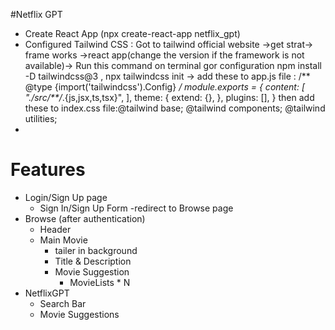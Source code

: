 #Netflix GPT

- Create React App (npx create-react-app netflix_gpt)
- Configured Tailwind CSS
   : Got to tailwind official website ->get strat-> frame works ->react app(change the version if the framework is not available)-> Run this command on terminal gor configuration npm install -D tailwindcss@3 , npx tailwindcss init 
   -> add these to app.js file : /** @type {import('tailwindcss').Config} */
     module.exports = {
     content: [
     "./src/**/*.{js,jsx,ts,tsx}",
     ],
     theme: {
     extend: {},
     },
     plugins: [],
     }
   then add these to index.css file:@tailwind base;
     @tailwind components;
     @tailwind utilities;
-






# Features
- Login/Sign Up page
   - Sign In/Sign Up Form
   -redirect to Browse page
- Browse (after authentication)
   - Header
   - Main Movie
     - tailer in background
     - Title & Description
     - Movie Suggestion
        - MovieLists * N
- NetflixGPT
   - Search Bar
   - Movie Suggestions